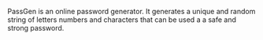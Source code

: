 PassGen is an online password generator.
It generates a unique and random string of letters numbers and characters that can be used a a safe and strong password.
